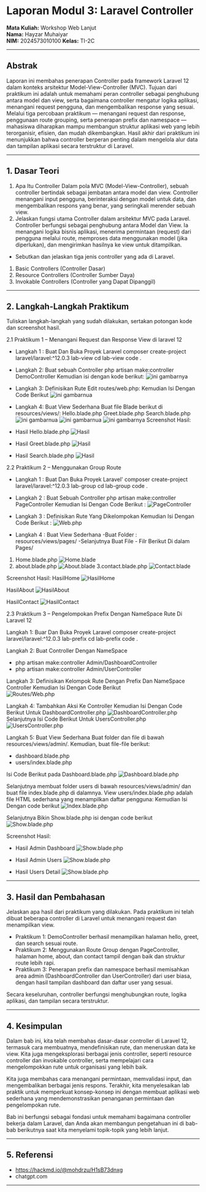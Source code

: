 # Laporan Modul 3: Laravel Controller
**Mata Kuliah:** Workshop Web Lanjut   
**Nama:** Hayzar Muhaiyar  
**NIM:** 2024573010100
**Kelas:** TI-2C

---

## Abstrak 

Laporan ini membahas penerapan Controller pada framework Laravel 12 dalam konteks arsitektur Model-View-Controller (MVC). Tujuan dari praktikum ini adalah untuk memahami peran controller sebagai penghubung antara model dan view, serta bagaimana controller mengatur logika aplikasi, menangani request pengguna, dan mengembalikan response yang sesuai. Melalui tiga percobaan praktikum — menangani request dan response, penggunaan route grouping, serta penerapan prefix dan namespace — mahasiswa diharapkan mampu membangun struktur aplikasi web yang lebih terorganisir, efisien, dan mudah dikembangkan. Hasil akhir dari praktikum ini menunjukkan bahwa controller berperan penting dalam mengelola alur data dan tampilan aplikasi secara terstruktur di Laravel.

---
## 1. Dasar Teori
1. Apa Itu Controller
Dalam pola MVC (Model-View-Controller), sebuah controller bertindak sebagai jembatan antara model dan view. Controller menangani input pengguna, berinteraksi dengan model untuk data, dan mengembalikan respons yang benar, yang seringkali merender sebuah view.
2. Jelaskan fungsi utama Controller dalam arsitektur MVC pada Laravel.
Controller berfungsi sebagai penghubung antara Model dan View. Ia menangani logika bisnis aplikasi, menerima permintaan (request) dari pengguna melalui route, memproses data menggunakan model (jika diperlukan), dan mengirimkan hasilnya ke view untuk ditampilkan.
- Sebutkan dan jelaskan tiga jenis controller yang ada di Laravel.
1. Basic Controllers (Controller Dasar)
2. Resource Controllers (Controller Sumber Daya)
3. Invokable Controllers (Controller yang Dapat Dipanggil)
--- 

## 2. Langkah-Langkah Praktikum
Tuliskan langkah-langkah yang sudah dilakukan, sertakan potongan kode dan screenshot hasil.

2.1 Praktikum 1 – Menangani Request dan Response View di laravel 12

- Langkah 1 : Buat Dan Buka Proyek Laravel
composer create-project laravel/laravel:^12.0.3 lab-view
cd lab-view
code .

- Langkah 2: Buat sebuah Controller
php artisan make:controller DemoController
Kemudian isi dengan kode berikut:
![ini gambarnya](gambar/DemoController.png) 

- Langkah 3: Definisikan Rute
Edit routes/web.php:
Kemudian Isi Dengan Code Berikut
![ini gambarnua](gambar/Web.php.png)
- Langkah 4: Buat View Sederhana
Buat file Blade berikut di resources/views/:
Hello.blade.php
Greet.blade.php
Search.blade.php
![ini gambarnua](gambar/Hello.png)
![ini gambarnua](gambar/greet.png)
![ini gambarnya](gambar/search.png)
Screenshot Hasil:
- Hasil Hello.blade.php
![Hasil](gambar/Hasilhello.png) 
- Hasil Greet.blade.php
![Hasil](gambar/Hasilgreet.png)
- Hasil Search.blade.php
![Hasil](gambar/Hasilsearch.png)

2.2 Praktikum 2 – Menggunakan Group Route
- Langkah 1 : Buat Dan Buka Proyek Laravel'
composer create-project laravel/laravel:^12.0.3 lab-group
cd lab-group
code .

- Langkah 2 : Buat Sebuah Controller
php artisan make:controller PageController
Kemudian Isi Dengan Code Berikut :
![PageController](gambar3/PageController.png) 

- Langkah 3 : Definisikan Rute Yang Dikelompokan
Kemudian Isi Dengan Code Berikut :
![Web.php](gambar3/Web.php.png) 

- Langkah 4 : Buat View Sederhana
-Buat Folder : resources/views/pages/
-Selanjutnya Buat File - Filr Berikut Di dalam Pages/

1. Home.blade.php
![Home.blade](gambar3/Home.blade.php.png) 
2. about.blade.php
![About.blade](gambar3/About.blade.png) 
3.contact.blade.php
![Contact.blade](gambar3/Contact.blade.png) 

Screenshot Hasil:
HasilHome
![HasilHome](gambar3/HasilHome%20(1).png) 

HasilAbout
![HasilAbout](gambar3/HasilAbout.png) 

HasilContact
![HasilContact](gambar3/HasilContact.png)

2.3 Praktikum 3 – Pengelompokan Prefix Dengan NameSpace Rute Di Laravel 12

Langkah 1: Buar Dan Buka Proyek Laravel
composer create-project laravel/laravel:^12.0.3 lab-prefix
cd lab-prefix
code .

Langkah 2: Buat Controller Dengan NameSpace
- php artisan make:controller Admin/DashboardController
- php artisan make:controller Admin/UserController

Langkah 3: Definisikan Kelompok Rute Dengan Prefix Dan NameSpace Controller
Kemudian Isi Dengan Code Berikut          
![Routes/Web.php](gambar3/Home.blade.php.png) 

Langkah 4: Tambahkan Aksi Ke Controller
Kemudian Isi Dengan Code Berikut Untuk DashboardController.php
![DashboardController.php](gambar3/Dashboard.controller3.png)
Selanjutnya Isi Code Berikut Untuk UsersController.php
![UsersController.php](gambar3/users.controller3.png)

Langkah 5: 
Buat View Sederhana
Buat folder dan file di bawah resources/views/admin/. Kemudian, buat file-file berikut:
- dashboard.blade.php
- users/index.blade.php

Isi Code Berikut pada Dashboard.blade.php
![Dashboard.blade.php](gambar3/Dashboard.php3.png)

Selanjutnya membuat folder users di bawah resources/views/admin/ dan buat file index.blade.php di dalamnya. View users/index.blade.php adalah file HTML sederhana yang menampilkan daftar pengguna:
Kemudian Isi Dengan code berikut
![Index.blade.php](gambar3/index.php3.png)

Selanjutnya Bikin Show.blade.php
isi dengan code berikut
![Show.blade.php](gambar3/show.php3.png)

Screenshot Hasil:

- Hasil Admin Dashboard
![Show.blade.php](gambar3/HasilAdminDashboard.png)

- Hasil Admin Users
![Show.blade.php](gambar3/HasilUserList.png)

- Hasil Users Detail
![Show.blade.php](gambar3/HasilDetails.png)

---

## 3. Hasil dan Pembahasan
Jelaskan apa hasil dari praktikum yang dilakukan.
Pada praktikum ini telah dibuat beberapa controller di Laravel untuk menangani request dan menampilkan view.
- Praktikum 1: DemoController berhasil menampilkan halaman hello, greet, dan search sesuai route.
- Praktikum 2: Menggunakan Route Group dengan PageController, halaman home, about, dan contact tampil dengan baik dan struktur route lebih rapi.
- Praktikum 3: Penerapan prefix dan namespace berhasil memisahkan area admin (DashboardController dan UserController) dari user biasa, dengan hasil tampilan dashboard dan daftar user yang sesuai.

Secara keseluruhan, controller berfungsi menghubungkan route, logika aplikasi, dan tampilan secara terstruktur.

---
## 4. Kesimpulan

Dalam bab ini, kita telah membahas dasar-dasar controller di Laravel 12, termasuk cara membuatnya, mendefinisikan rute, dan meneruskan data ke view. Kita juga mengeksplorasi berbagai jenis controller, seperti resource controller dan invokable controller, serta mempelajari cara mengelompokkan rute untuk organisasi yang lebih baik.

Kita juga membahas cara menangani permintaan, memvalidasi input, dan mengembalikan berbagai jenis respons. Terakhir, kita menyelesaikan lab praktik untuk memperkuat konsep-konsep ini dengan membuat aplikasi web sederhana yang mendemonstrasikan penanganan permintaan dan pengelompokan rute.

Bab ini berfungsi sebagai fondasi untuk memahami bagaimana controller bekerja dalam Laravel, dan Anda akan membangun pengetahuan ini di bab-bab berikutnya saat kita menyelami topik-topik yang lebih lanjut.

---
## 5. Referensi
- https://hackmd.io/@mohdrzu/H1sB73dnxg
- chatgpt.com

---
